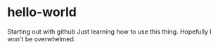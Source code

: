 # hello-world
Starting out with github
Just learning how to use this thing. Hopefully I won't be overwhelmed. 

